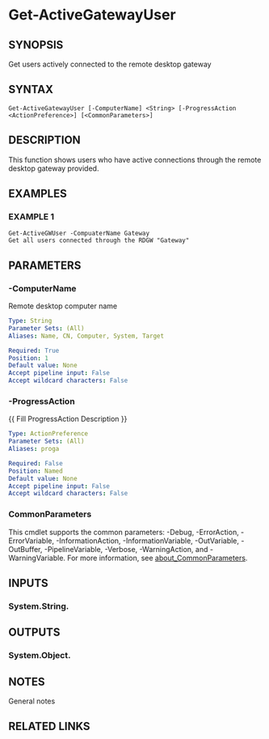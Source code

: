# Get-ActiveGatewayUser

## SYNOPSIS
Get users actively connected to the remote desktop gateway

## SYNTAX

```
Get-ActiveGatewayUser [-ComputerName] <String> [-ProgressAction <ActionPreference>] [<CommonParameters>]
```

## DESCRIPTION
This function shows users who have active connections through the
remote desktop gateway provided.

## EXAMPLES

### EXAMPLE 1
```
Get-ActiveGWUser -CompuaterName Gateway
Get all users connected through the RDGW "Gateway"
```

## PARAMETERS

### -ComputerName
Remote desktop computer name

```yaml
Type: String
Parameter Sets: (All)
Aliases: Name, CN, Computer, System, Target

Required: True
Position: 1
Default value: None
Accept pipeline input: False
Accept wildcard characters: False
```

### -ProgressAction
{{ Fill ProgressAction Description }}

```yaml
Type: ActionPreference
Parameter Sets: (All)
Aliases: proga

Required: False
Position: Named
Default value: None
Accept pipeline input: False
Accept wildcard characters: False
```

### CommonParameters
This cmdlet supports the common parameters: -Debug, -ErrorAction, -ErrorVariable, -InformationAction, -InformationVariable, -OutVariable, -OutBuffer, -PipelineVariable, -Verbose, -WarningAction, and -WarningVariable. For more information, see [about_CommonParameters](http://go.microsoft.com/fwlink/?LinkID=113216).

## INPUTS

### System.String.
## OUTPUTS

### System.Object.
## NOTES
General notes

## RELATED LINKS
